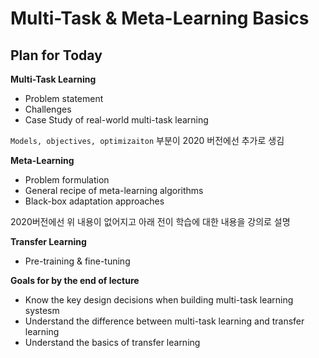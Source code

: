 # Multi-Task & Meta-Learning Basics

## Plan for Today

**Multi-Task Learning**
- Problem statement
- Challenges
- Case Study of real-world multi-task learning

`Models, objectives, optimizaiton` 부분이 2020 버전에선 추가로 생김

**Meta-Learning**
- Problem formulation
- General recipe of meta-learning algorithms
- Black-box adaptation approaches

2020버전에선 위 내용이 없어지고 아래 전이 학습에 대한 내용을 강의로 설명

**Transfer Learning**
- Pre-training & fine-tuning

**Goals for by the end of lecture**
- Know the key design decisions when building multi-task learning systesm
- Understand the difference between multi-task learning and transfer learning
- Understand the basics of transfer learning
